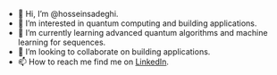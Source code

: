 - 👋 Hi, I’m @hosseinsadeghi.
- 👀 I’m interested in quantum computing and building applications.
- 🌱 I’m currently learning advanced quantum algorithms and machine learning for sequences.
- 💞️ I’m looking to collaborate on building applications.
- 📫 How to reach me find me on [LinkedIn](https://www.linkedin.com/in/hosseinsadeghi/).

<!---
hosseinsadeghi/hosseinsadeghi is a ✨ special ✨ repository because its `README.md` (this file) appears on your GitHub profile.
You can click the Preview link to take a look at your changes.
--->
